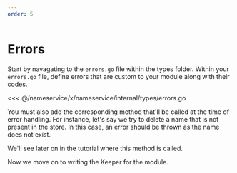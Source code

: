 ```yaml
---
order: 5
---
```


# Errors

Start by navagating to the `errors.go` file within the types folder. Within your `errors.go` file, define errors that are custom to your module along with their codes.

<<< @/nameservice/x/nameservice/internal/types/errors.go

You must also add the corresponding method that'll be called at the time of error handling. For instance, let's say we try to delete a name that is not present in the store. In this case, an error should be thrown as the name does not exist.

We'll see later on in the tutorial where this method is called.

Now we move on to writing the Keeper for the module.
